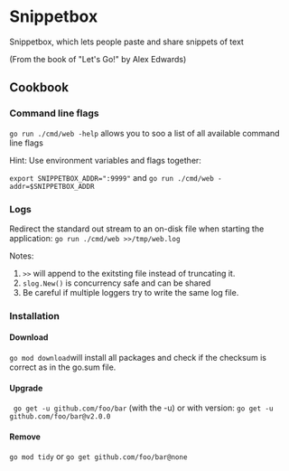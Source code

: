 # Snippetbox

Snippetbox, which lets people paste and share snippets of text

(From the book of "Let's Go!" by Alex Edwards)

## Cookbook

### Command line flags

`go run ./cmd/web -help` allows you to soo a list of all available command line flags

Hint: Use environment variables and flags together:

`export SNIPPETBOX_ADDR=":9999"` and `go run ./cmd/web -addr=$SNIPPETBOX_ADDR`

### Logs

Redirect the standard out stream to an on-disk file when starting the application: `go run ./cmd/web >>/tmp/web.log`

Notes:

1. `>>` will append to the exitsting file instead of truncating it.
2. `slog.New()` is concurrency safe and can be shared
3. Be careful if multiple loggers try to write the same log file.

### Installation

#### Download

`go mod download`will install all packages and check if the checksum is correct as in the go.sum file.

#### Upgrade

` go get -u github.com/foo/bar` (with the -u) or with version: `go get -u github.com/foo/bar@v2.0.0`

#### Remove

`go mod tidy` or `go get github.com/foo/bar@none`
